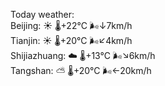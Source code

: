 Today weather:  
Beijing: ☀️   🌡️+22°C 🌬️↓7km/h  
Tianjin: ☀️   🌡️+20°C 🌬️↙4km/h  
Shijiazhuang: ☁️   🌡️+13°C 🌬️↘6km/h  
Tangshan: ⛅️  🌡️+20°C 🌬️←20km/h  
